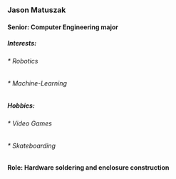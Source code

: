### Jason Matuszak
#### Senior: Computer Engineering major
##### Interests:
######    * Robotics
######    * Machine-Learning
##### Hobbies: 
######    * Video Games
######    * Skateboarding

#### Role: Hardware soldering and enclosure construction
